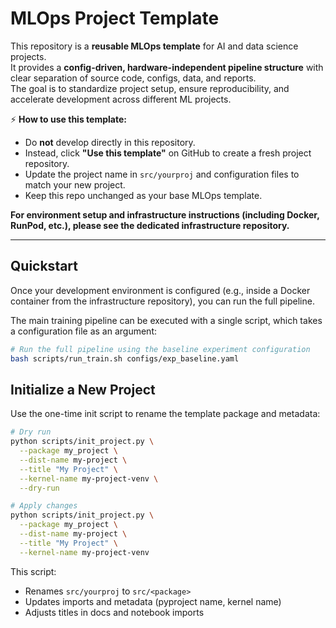 # MLOps Project Template

This repository is a **reusable MLOps template** for AI and data science projects.  
It provides a **config-driven, hardware-independent pipeline structure** with clear separation of source code, configs, data, and reports.  
The goal is to standardize project setup, ensure reproducibility, and accelerate development across different ML projects.

⚡ **How to use this template:**  
- Do **not** develop directly in this repository.  
- Instead, click **"Use this template"** on GitHub to create a fresh project repository.  
- Update the project name in `src/yourproj` and configuration files to match your new project.  
- Keep this repo unchanged as your base MLOps template.

**For environment setup and infrastructure instructions (including Docker, RunPod, etc.), please see the dedicated infrastructure repository.**

---

## Quickstart

Once your development environment is configured (e.g., inside a Docker container from the infrastructure repository), you can run the full pipeline.

The main training pipeline can be executed with a single script, which takes a configuration file as an argument:

```bash
# Run the full pipeline using the baseline experiment configuration
bash scripts/run_train.sh configs/exp_baseline.yaml
```

## Initialize a New Project

Use the one-time init script to rename the template package and metadata:

```bash
# Dry run
python scripts/init_project.py \
  --package my_project \
  --dist-name my-project \
  --title "My Project" \
  --kernel-name my-project-venv \
  --dry-run

# Apply changes
python scripts/init_project.py \
  --package my_project \
  --dist-name my-project \
  --title "My Project" \
  --kernel-name my-project-venv
```

This script:
- Renames `src/yourproj` to `src/<package>`
- Updates imports and metadata (pyproject name, kernel name)
- Adjusts titles in docs and notebook imports
